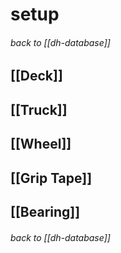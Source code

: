 # setup

###### back to [[dh-database]]

## [[Deck]]

## [[Truck]]

## [[Wheel]]

## [[Grip Tape]]

## [[Bearing]]

###### back to [[dh-database]]
